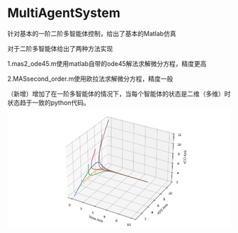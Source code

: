 # MultiAgentSystem
针对基本的一阶二阶多智能体控制，给出了基本的Matlab仿真

对于二阶多智能体给出了两种方法实现 

1.mas2_ode45.m使用matlab自带的ode45解法求解微分方程，精度更高

2.MASsecond_order.m使用欧拉法求解微分方程，精度一般

（新增）增加了在一阶多智能体的情况下，当每个智能体的状态是二维（多维）时状态趋于一致的python代码。
![二维多智能体状态一致性](Figure_1.png "二维多智能体状态一致性")
